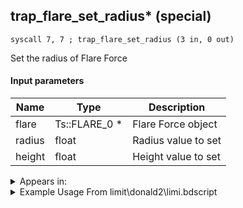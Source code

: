 ## trap_flare_set_radius* (special)

`syscall 7, 7 ; trap_flare_set_radius (3 in, 0 out)`

Set the radius of Flare Force

#### Input parameters
| Name | Type | Description
|------|------|------------
| flare   | Ts::FLARE_0 *   | Flare Force object
| radius   | float   | Radius value to set
| height   | float   | Height value to set




<details>
	<summary>Appears in:</summary>
| filename | Entity (obj)
|----------|-------------
| limit\donald2\limi.bdscript       |           
| limit\donald2_wi\limi.bdscript       |           

</details>

<details>
	<summary>Example Usage From limit\donald2\limi.bdscript</summary>
```plaintext
L1573:
 popToSp 0
 pushFromFSp 0
 gosub 4, L1616
 pushFromFSpVal 48
 gosub 4, L1633
 memcpyToSp 16, 16
 pushFromPSp 16
 syscall 1, 160 ; trap_target_set_obj (2 in, 0 out)
 syscall 7, 4 ; trap_flare_new (0 in, 1 out)
 popToSpVal 80
 pushFromFSpVal 80
 gosub 4, L1633
 memcpyToSp 16, 16
 pushFromPSp 16
 syscall 7, 9 ; trap_flare_set_target (2 in, 0 out)
 pushFromFSpVal 80
 pushImmf 60
 pushImmf 60
 syscall 7, 7 ; trap_flare_set_radius (3 in, 0 out)
 ret
```
</details>

